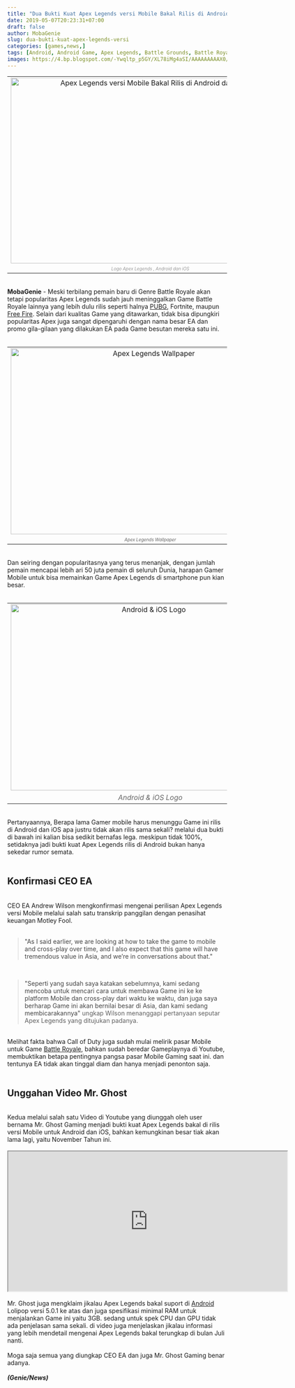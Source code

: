 ```yaml
---
title: "Dua Bukti Kuat Apex Legends versi Mobile Bakal Rilis di Android dan iOS"
date: 2019-05-07T20:23:31+07:00
draft: false
author: MobaGenie
slug: dua-bukti-kuat-apex-legends-versi
categories: [games,news,]
tags: [Android, Android Game, Apex Legends, Battle Grounds, Battle Royale, Electronic Arts, Game Online, Ios, iOS Game, News, ]
images: https://4.bp.blogspot.com/-Ywqltp_p5GY/XL78iMg4aSI/AAAAAAAAAX0/sJjNW9963dAGnvLUA_D0oe0Xd1c1qUFVgCEwYBhgL/s640/mobagenie.id-ea.com-apex-featured-image-16x9.jpg.adapt.crop191x100.1200w-cover-0-edited.jpg
---
```


<table align="center" cellpadding="0" cellspacing="0" class="tr-caption-container" style="margin-left: auto; margin-right: auto; text-align: center;"><tbody>
<tr><td style="text-align: center;"><img alt="Apex Legends versi Mobile Bakal Rilis di Android dan iOS"    height="425" src="https://4.bp.blogspot.com/-Ywqltp_p5GY/XL78iMg4aSI/AAAAAAAAAX0/sJjNW9963dAGnvLUA_D0oe0Xd1c1qUFVgCEwYBhgL/s640/mobagenie.id-ea.com-apex-featured-image-16x9.jpg.adapt.crop191x100.1200w-cover-0-edited.jpg" title="" width="640" /></td></tr>
<tr><td class="tr-caption" style="text-align: center;"><i><span style="color: #999999; font-size: x-small;">Logo Apex Legends , Android dan iOS</span></i></td></tr>
</tbody></table>
<br />
<b>MobaGenie</b> - Meski terbilang pemain baru di Genre Battle Royale akan tetapi popularitas Apex Legends sudah jauh meninggalkan Game Battle Royale lainnya yang lebih dulu rilis seperti halnya <a href="https://mobagenie.my.id/apa-saja-yang-baru-di-update-pubg-versi/">PUBG</a>, Fortnite, maupun <a href="https://mobagenie.my.id/di-event-ini-kalian-bisa-main-bareng/">Free Fire</a>. Selain dari kualitas Game yang ditawarkan, tidak bisa dipungkiri popularitas Apex juga sangat dipengaruhi dengan nama besar EA dan promo gila-gilaan yang dilakukan EA pada Game besutan mereka satu ini.<br />
<br />
<table align="center" cellpadding="0" cellspacing="0" class="tr-caption-container" style="margin-left: auto; margin-right: auto; text-align: center;"><tbody>
<tr><td style="text-align: center;"><img alt="Apex Legends Wallpaper"    height="426" src="https://2.bp.blogspot.com/-LBENw3NcATA/XL78jNVAQPI/AAAAAAAAAYE/g06lz3Z8SLIJ70rMKTHztjFR32jh_hTxwCEwYBhgL/s640/mobagenie.id-ea.com-apex-featured-image-16x9.jpg.adapt.crop191x100.1200w-cover-2-edited.jpg" title="" width="640" /></td></tr>
<tr><td class="tr-caption" style="text-align: center;"><i><span style="color: #666666; font-size: x-small;">Apex Legends Wallpaper</span></i></td></tr>
</tbody></table>
<br />
Dan seiring dengan popularitasnya yang terus menanjak, dengan jumlah pemain mencapai lebih ari 50 juta pemain di seluruh Dunia, harapan Gamer Mobile untuk bisa memainkan Game Apex Legends di smartphone pun kian besar.<br />
<br />
<table align="center" cellpadding="0" cellspacing="0" class="tr-caption-container" style="margin-left: auto; margin-right: auto; text-align: center;"><tbody>
<tr><td style="text-align: center;"><img alt="Android &amp; iOS Logo"    height="426" src="https://1.bp.blogspot.com/-kFFFkc6u2rA/XL78h7lw4tI/AAAAAAAAAX8/VRkGwheabzkAMiuKm_c2-g5KevETs8bYwCEwYBhgL/s640/mobagenie.id-android-ios-1-edited.jpg" title="" width="640" /></td></tr>
<tr><td class="tr-caption" style="text-align: center;"><i><span style="color: #666666;">Android &amp; iOS Logo</span></i></td></tr>
</tbody></table>
<br />
Pertanyaannya, Berapa lama Gamer mobile harus menunggu Game ini rilis di Android dan iOS apa justru tidak akan rilis sama sekali? melalui dua bukti di bawah ini kalian bisa sedikit bernafas lega. meskipun tidak 100%, setidaknya jadi bukti kuat Apex Legends rilis di Android bukan hanya sekedar rumor semata.<br />
<br />
<h2>
<b>Konfirmasi CEO EA&nbsp;</b></h2>
<br />
CEO EA Andrew Wilson mengkonfirmasi mengenai perilisan Apex Legends versi Mobile melalui salah satu transkrip panggilan dengan penasihat keuangan Motley Fool.<br />
<br />
<blockquote class="tr_bq">
<span style="color: #444444;">"As I said earlier, we are looking at how to take the game to mobile and cross-play over time, and I also expect that this game will have tremendous value in Asia, and we’re in conversations about that."&nbsp;</span></blockquote>
<br />
<blockquote class="tr_bq">
<span style="color: #444444;">"Seperti yang sudah saya katakan sebelumnya, kami sedang mencoba untuk mencari cara untuk membawa Game ini ke ke platform Mobile dan cross-play dari waktu ke waktu, dan juga saya berharap Game ini akan bernilai besar di Asia, dan kami sedang membicarakannya"</span> ungkap Wilson menanggapi pertanyaan seputar Apex Legends yang ditujukan padanya.</blockquote>
<br />
Melihat fakta bahwa Call of Duty juga sudah mulai melirik pasar Mobile untuk Game <a href="https://mobagenie.my.id/tags/battle-royale">Battle Royale</a>, bahkan sudah beredar Gameplaynya di Youtube, membuktikan betapa pentingnya pangsa pasar Mobile Gaming saat ini. dan tentunya EA tidak akan tinggal diam dan hanya menjadi penonton saja.<br />
<br />
<h2>
Unggahan Video Mr. Ghost</h2>
<br />
Kedua melalui salah satu Video di Youtube yang diunggah oleh user bernama Mr. Ghost Gaming menjadi bukti kuat Apex Legends bakal di rilis versi Mobile untuk Android dan iOS, bahkan kemungkinan besar tiak akan lama lagi, yaitu November Tahun ini.<br />
<br />
<div text-align: center;">
<iframe allowfullscreen="" class="YOUTUBE-iframe-video" data-thumbnail-src="https://i.ytimg.com/vi/uFFOdnKH15w/0.jpg" frame height="320" src="https://www.youtube.com/embed/uFFOdnKH15w?feature=player_embedded" width="640"></iframe></div>
<br />
Mr. Ghost juga mengklaim jikalau Apex Legends bakal suport di <a href="https://mobagenie.my.id/game-android-terbaik-april-2019/">Android</a> Lolipop versi 5.0.1 ke atas dan juga spesifikasi minimal RAM untuk menjalankan Game ini yaitu 3GB. sedang untuk spek CPU dan GPU tidak ada penjelasan sama sekali. di video juga menjelaskan jikalau informasi yang lebih mendetail mengenai Apex Legends bakal terungkap di bulan Juli nanti.<br />
<br />
Moga saja semua yang diungkap CEO EA dan juga Mr. Ghost Gaming benar adanya.<br />
<br />
<b><i>(Genie/News)</i></b>